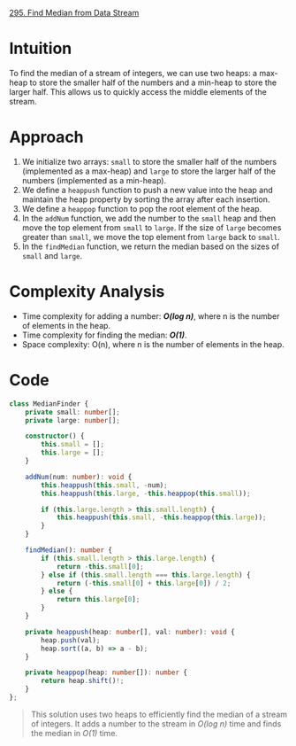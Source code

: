 [295. Find Median from Data Stream](https://leetcode.com/problems/find-median-from-data-stream/)

# Intuition
To find the median of a stream of integers, we can use two heaps: a max-heap to store the smaller half of the numbers and a min-heap to store the larger half. This allows us to quickly access the middle elements of the stream.

# Approach
1. We initialize two arrays: `small` to store the smaller half of the numbers (implemented as a max-heap) and `large` to store the larger half of the numbers (implemented as a min-heap).
2. We define a `heappush` function to push a new value into the heap and maintain the heap property by sorting the array after each insertion.
3. We define a `heappop` function to pop the root element of the heap.
4. In the `addNum` function, we add the number to the `small` heap and then move the top element from `small` to `large`. If the size of `large` becomes greater than `small`, we move the top element from `large` back to `small`.
5. In the `findMedian` function, we return the median based on the sizes of `small` and `large`.

# Complexity Analysis
- Time complexity for adding a number: ***O(log n)***, where n is the number of elements in the heap.
- Time complexity for finding the median: ***O(1)***.
- Space complexity: O(n), where n is the number of elements in the heap.

# Code

```typescript
class MedianFinder {
    private small: number[]; 
    private large: number[]; 

    constructor() {
        this.small = [];
        this.large = [];
    }

    addNum(num: number): void {
        this.heappush(this.small, -num);
        this.heappush(this.large, -this.heappop(this.small));

        if (this.large.length > this.small.length) {
            this.heappush(this.small, -this.heappop(this.large));
        }
    }

    findMedian(): number {
        if (this.small.length > this.large.length) {
            return -this.small[0];
        } else if (this.small.length === this.large.length) {
            return (-this.small[0] + this.large[0]) / 2;
        } else {
            return this.large[0];
        }
    }

    private heappush(heap: number[], val: number): void {
        heap.push(val);
        heap.sort((a, b) => a - b); 
    }

    private heappop(heap: number[]): number {
        return heap.shift()!; 
    }
};

```

> This solution uses two heaps to efficiently find the median of a stream of integers. It adds a number to the stream in *O(log n)* time and finds the median in *O(1)* time.



